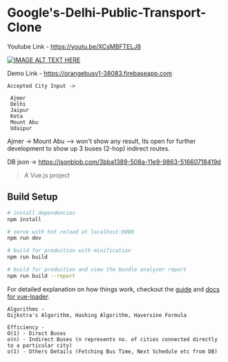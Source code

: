 # Google's-Delhi-Public-Transport-Clone

Youtube Link - https://youtu.be/XCsMBFTELJ8 

[![IMAGE ALT TEXT HERE](https://img.youtube.com/vi/_XjRur3yHoA/0.jpg)](https://youtu.be/XCsMBFTELJ8)

Demo Link - https://orangebusv1-38083.firebaseapp.com
```
Accepted City Input -> 
 
 Ajmer 
 Delhi 
 Jaipur 
 Kota 
 Mount Abu 
 Udaipur
```
Ajmer -> Mount Abu --> won't show any result, Its open for further development to show up 3 buses (2-hop) indirect routes.

DB json -> https://jsonblob.com/3bba1389-508a-11e9-9863-51660718419d

> A Vue.js project

## Build Setup

``` bash
# install dependencies
npm install

# serve with hot reload at localhost:8080
npm run dev

# build for production with minification
npm run build

# build for production and view the bundle analyzer report
npm run build --report
```

For detailed explanation on how things work, checkout the [guide](http://vuejs-templates.github.io/webpack/) and [docs for vue-loader](http://vuejs.github.io/vue-loader).


```
Algorithms - 
Dijkstra's Algorithm, Hashing Algorithm, Haversine Formula

Efficiency - 
O(1) - Direct Buses 
o(n) - Indirect Buses (n represents no. of cities connected directly to a particular city)
o(1) - Others Details (Fetching Bus Time, Next Schedule etc from DB)  
```
